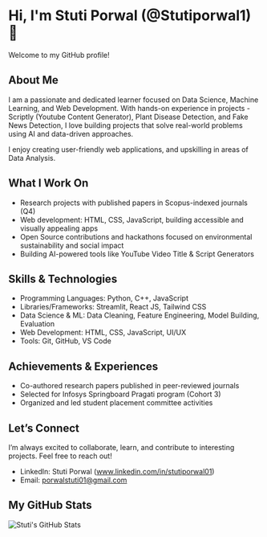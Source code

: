 # Hi, I'm Stuti Porwal (@Stutiporwal1) 👋

Welcome to my GitHub profile!


## About Me

I am a passionate and dedicated learner focused on Data Science, Machine Learning, and Web Development. With hands-on experience in projects - Scriptly (Youtube Content Generator), Plant Disease Detection, and Fake News Detection, I love building projects that solve real-world problems using AI and data-driven approaches.

I enjoy creating user-friendly web applications, and upskilling in areas of Data Analysis.


## What I Work On

- Research projects with published papers in Scopus-indexed journals (Q4)   
- Web development: HTML, CSS, JavaScript, building accessible and visually appealing apps  
- Open Source contributions and hackathons focused on environmental sustainability and social impact  
- Building AI-powered tools like YouTube Video Title & Script Generators  


## Skills & Technologies

- Programming Languages: Python, C++, JavaScript  
- Libraries/Frameworks: Streamlit, React JS, Tailwind CSS 
- Data Science & ML: Data Cleaning, Feature Engineering, Model Building, Evaluation  
- Web Development: HTML, CSS, JavaScript, UI/UX   
- Tools: Git, GitHub, VS Code


## Achievements & Experiences

- Co-authored research papers published in peer-reviewed journals  
- Selected for Infosys Springboard Pragati program (Cohort 3)  
- Organized and led student placement committee activities  


## Let’s Connect

I’m always excited to collaborate, learn, and contribute to interesting projects. Feel free to reach out!

- LinkedIn: Stuti Porwal (www.linkedin.com/in/stutiporwal01)  
- Email: porwalstuti01@gmail.com 

## My GitHub Stats

![Stuti's GitHub Stats](https://github-readme-stats.vercel.app/api?username=stutiporwal1&show_icons=true&theme=vue-dark&hide=contribs)






